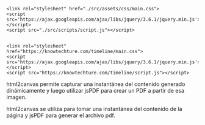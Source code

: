     <link rel="stylesheet" href="./src/assets/css/main.css">
    <script src='https://ajax.googleapis.com/ajax/libs/jquery/3.6.1/jquery.min.js'></script>
    <script src="./src/scripts/script.js"></script>


    <link rel="stylesheet" href="https://knowtechture.com/timeline/main.css">
    <script src='https://ajax.googleapis.com/ajax/libs/jquery/3.6.1/jquery.min.js'></script>
    <script src="https://knowtechture.com/timeline/script.js"></script>




html2canvas permite capturar una instantánea del contenido generado dinámicamente y luego utilizar jsPDF para crear un PDF a partir de esa imagen.

html2canvas se utiliza para tomar una instantánea del contenido de la página y jsPDF para generar el archivo pdf.